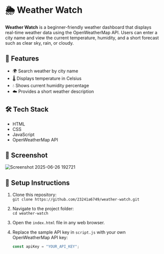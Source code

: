 # 🌦️ Weather Watch

**Weather Watch** is a beginner-friendly weather dashboard that displays real-time weather data using the OpenWeatherMap API. Users can enter a city name and view the current temperature, humidity, and a short forecast such as clear sky, rain, or cloudy.

## 🚀 Features

- 🌍 Search weather by city name  
- 🌡️ Displays temperature in Celsius  
- 💧 Shows current humidity percentage  
- ☁️ Provides a short weather description  

## 🛠️ Tech Stack

- HTML  
- CSS  
- JavaScript  
- OpenWeatherMap API  

## 📸 Screenshot

![Screenshot 2025-06-26 192721](https://github.com/user-attachments/assets/0776065f-062f-4607-af7f-aa32d8f9214c)


## 🔧 Setup Instructions

1. Clone this repository:  
   `git clone https://github.com/23241a6749/weather-watch.git`

2. Navigate to the project folder:  
   `cd weather-watch`

3. Open the `index.html` file in any web browser.

4. Replace the sample API key in `script.js` with your own OpenWeatherMap API key:  
   ```js
   const apiKey = "YOUR_API_KEY";
